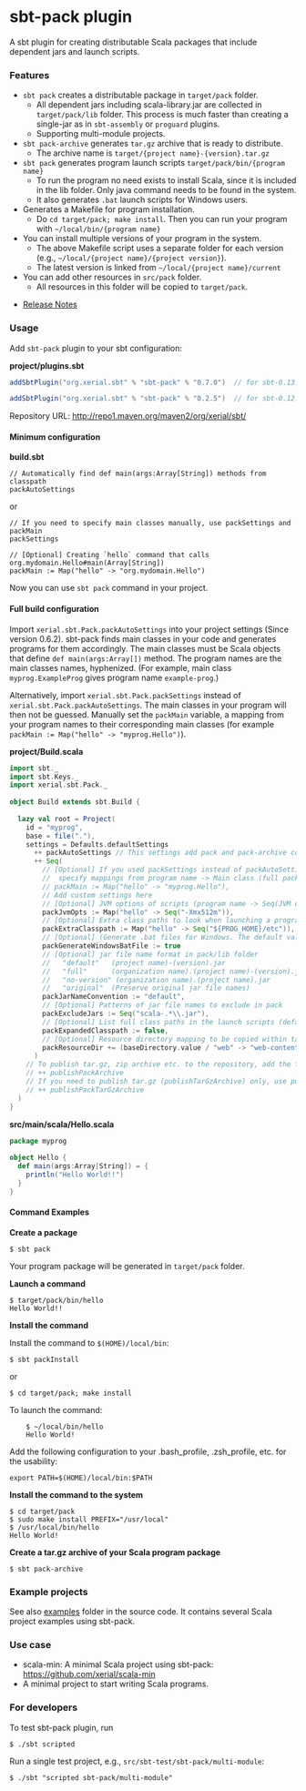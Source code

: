 sbt-pack plugin
========

A sbt plugin for creating distributable Scala packages that include dependent jars and launch scripts.

### Features

- `sbt pack` creates a distributable package in `target/pack` folder.
  - All dependent jars including scala-library.jar are collected in `target/pack/lib` folder. This process is much faster than creating a single-jar as in `sbt-assembly` or `proguard` plugins. 
  - Supporting multi-module projects.
- `sbt pack-archive` generates `tar.gz` archive that is ready to distribute. 
  - The archive name is `target/{project name}-{version}.tar.gz`
- `sbt pack` generates program launch scripts `target/pack/bin/{program name}`
  - To run the program no need exists to install Scala, since it is included in the lib folder. Only java command needs to be found in the system.
  - It also generates `.bat` launch scripts for Windows users. 
- Generates a Makefile for program installation.
  - Do `cd target/pack; make install`. Then you can run your program with `~/local/bin/{program name}`
- You can install multiple versions of your program in the system.
  - The above Makefile script uses a separate folder for each version (e.g., `~/local/{project name}/{project version}`). 
  - The latest version is linked from `~/local/{project name}/current`
- You can add other resources in `src/pack` folder. 
  - All resources in this folder will be copied to `target/pack`.

* [Release Notes](ReleaseNotes.md)

### Usage

Add `sbt-pack` plugin to your sbt configuration:

**project/plugins.sbt**

```scala
addSbtPlugin("org.xerial.sbt" % "sbt-pack" % "0.7.0")  // for sbt-0.13.x or higher

addSbtPlugin("org.xerial.sbt" % "sbt-pack" % "0.2.5")  // for sbt-0.12.x (New features will not be supported in this version.)
```

Repository URL: http://repo1.maven.org/maven2/org/xerial/sbt/

#### Minimum configuration

**build.sbt**
```
// Automatically find def main(args:Array[String]) methods from classpath
packAutoSettings
```

or 
```
// If you need to specify main classes manually, use packSettings and packMain
packSettings

// [Optional] Creating `hello` command that calls org.mydomain.Hello#main(Array[String]) 
packMain := Map("hello" -> "org.mydomain.Hello")
```

Now you can use `sbt pack` command in your project.

#### Full build configuration

Import `xerial.sbt.Pack.packAutoSettings` into your project settings (Since version 0.6.2). sbt-pack finds main classes in your code and generates programs for them accordingly. The main classes must be Scala objects that define `def main(args:Array[])` method. The program names are the main classes names, hyphenized. (For example, main class `myprog.ExampleProg` gives program name `example-prog`.) 

Alternatively, import `xerial.sbt.Pack.packSettings` instead of `xerial.sbt.Pack.packAutoSettings`. The main classes in your program will then not be guessed. Manually set the `packMain` variable, a mapping from your program names to their corresponding main classes (for example `packMain := Map("hello" -> "myprog.Hello")`).   

**project/Build.scala**

```scala
import sbt._
import sbt.Keys._
import xerial.sbt.Pack._
   
object Build extends sbt.Build {
    
  lazy val root = Project(
    id = "myprog",
    base = file("."),
    settings = Defaults.defaultSettings 
      ++ packAutoSettings // This settings add pack and pack-archive commands to sbt
      ++ Seq(
        // [Optional] If you used packSettings instead of packAutoSettings, 
        //  specify mappings from program name -> Main class (full package path)
        // packMain := Map("hello" -> "myprog.Hello"),
        // Add custom settings here
        // [Optional] JVM options of scripts (program name -> Seq(JVM option, ...))
        packJvmOpts := Map("hello" -> Seq("-Xmx512m")),
        // [Optional] Extra class paths to look when launching a program. You can use ${PROG_HOME} to specify the base directory
        packExtraClasspath := Map("hello" -> Seq("${PROG_HOME}/etc")), 
        // [Optional] (Generate .bat files for Windows. The default value is true)
        packGenerateWindowsBatFile := true
        // [Optional] jar file name format in pack/lib folder
        //   "default"   (project name)-(version).jar 
        //   "full"      (organization name).(project name)-(version).jar
        //   "no-version" (organization name).(project name).jar
        //   "original"  (Preserve original jar file names)
        packJarNameConvention := "default",
        // [Optional] Patterns of jar file names to exclude in pack
        packExcludeJars := Seq("scala-.*\\.jar"),
        // [Optional] List full class paths in the launch scripts (default is false) (since 0.5.1)
        packExpandedClasspath := false,
        // [Optional] Resource directory mapping to be copied within target/pack. Default is Map("{projectRoot}/src/pack" -> "") 
        packResourceDir += (baseDirectory.value / "web" -> "web-content"),
      ) 
    // To publish tar.gz, zip archive etc. to the repository, add the following line
    // ++ publishPackArchive
    // If you need to publish tar.gz (publishTarGzArchive) only, use publishPack(xxx)Archive instead
    // ++ publishPackTarGzArchive
  )
}
```

**src/main/scala/Hello.scala**

```scala
package myprog
    
object Hello {
  def main(args:Array[String]) = {
    println("Hello World!!")
  }
}
```

#### Command Examples

**Create a package**

    $ sbt pack

Your program package will be generated in `target/pack` folder.

**Launch a command**

    $ target/pack/bin/hello
    Hello World!!

**Install the command**

Install the command to `$(HOME)/local/bin`:
```
$ sbt packInstall
```

or

```
$ cd target/pack; make install
```

To launch the command:
```    
    $ ~/local/bin/hello
    Hello World!
```

Add the following configuration to your .bash_profile, .zsh_profile, etc. for the usability:
```
export PATH=$(HOME)/local/bin:$PATH
```

**Install the command to the system**

   
    $ cd target/pack
    $ sudo make install PREFIX="/usr/local"
    $ /usr/local/bin/hello
    Hello World!


**Create a tar.gz archive of your Scala program package**

    $ sbt pack-archive

### Example projects

See also [examples](src/sbt-test/sbt-pack) folder
in the source code. It contains several Scala project examples using sbt-pack.

### Use case

- scala-min: A minimal Scala project using sbt-pack: <https://github.com/xerial/scala-min>
 - A minimal project to start writing Scala programs. 

	
### For developers

To test sbt-pack plugin, run

    $ ./sbt scripted

Run a single test project, e.g., `src/sbt-test/sbt-pack/multi-module`:

    $ ./sbt "scripted sbt-pack/multi-module"
